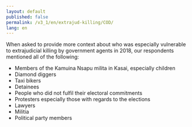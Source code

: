 ```yaml
---
layout: default
published: false
permalink: /v3_1/en/extrajud-killing/COD/
lang: en
---
```


When asked to provide more context about who was especially vulnerable to extrajudicial killing by government agents in 2018, our respondents mentioned all of the following:
-	Members of the Kamuina Nsapu milita in Kasai, especially children
-	Diamond diggers
-	Taxi bikers
-	Detainees
-	People who did not fulfil their electoral commitments
-	Protesters especially those with regards to the elections 
-	Lawyers
-	Militia
-	Political party members

